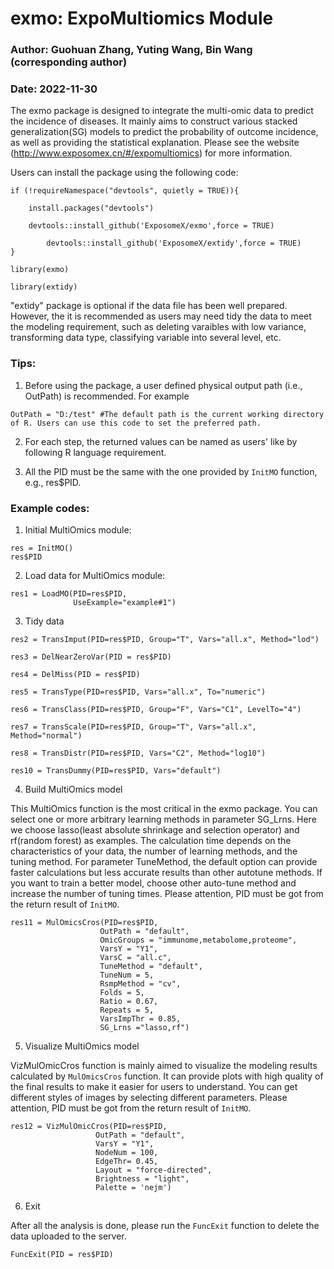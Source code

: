 # exmo: ExpoMultiomics Module

### Author: Guohuan Zhang, Yuting Wang, Bin Wang (corresponding author)

### Date: 2022-11-30

The exmo package is designed to integrate the multi-omic data to predict the incidence of diseases. It mainly aims to construct various stacked generalization(SG) models to predict the probability of outcome incidence, as well as providing the statistical explanation. Please see the website (http://www.exposomex.cn/#/expomultiomics) for more information. 

Users can install the package using the following code:

```
if (!requireNamespace("devtools", quietly = TRUE)){

	install.packages("devtools")

	devtools::install_github('ExposomeX/exmo',force = TRUE)
 
        devtools::install_github('ExposomeX/extidy',force = TRUE)
}

library(exmo)

library(extidy)
```

"extidy" package is optional if the data file has been well prepared. However, the it is recommended as users may need tidy the data to meet the modeling requirement, such as deleting varaibles with low variance, transforming data type, classifying variable into several level, etc.



### Tips:
   1. Before using the package, a user defined physical output path (i.e., OutPath) is recommended. For example
```
OutPath = "D:/test" #The default path is the current working directory of R. Users can use this code to set the preferred path.
```
   2. For each step, the returned values can be named as users' like by following R language requirement.

   3. All the PID must be the same with the one provided by `InitMO` function, e.g., res$PID.


### Example codes:
1. Initial MultiOmics module:

```
res = InitMO()
res$PID
```

2. Load data for MultiOmics module:
```
res1 = LoadMO(PID=res$PID,
              UseExample="example#1")
```

3. Tidy data
```
res2 = TransImput(PID=res$PID, Group="T", Vars="all.x", Method="lod")

res3 = DelNearZeroVar(PID = res$PID)

res4 = DelMiss(PID = res$PID)

res5 = TransType(PID=res$PID, Vars="all.x", To="numeric")

res6 = TransClass(PID=res$PID, Group="F", Vars="C1", LevelTo="4")

res7 = TransScale(PID=res$PID, Group="T", Vars="all.x", Method="normal")

res8 = TransDistr(PID=res$PID, Vars="C2", Method="log10")

res10 = TransDummy(PID=res$PID, Vars="default")
```

4. Build MultiOmics model

This MultiOmics function is the most critical in the exmo package. You can select one or more arbitrary learning methods in parameter SG_Lrns. Here we
choose lasso(least absolute shrinkage and selection operator) and rf(random forest) as examples. The calculation time depends on the characteristics of your data, the number of learning methods, and the tuning method. For parameter TuneMethod, the default option can provide faster calculations but less accurate results than other autotune methods. If you want to train a better model, choose other auto-tune method and increase the number of tuning times. Please attention, PID must be got from the return result of `InitMO`. 
```
res11 = MulOmicsCros(PID=res$PID,
                    OutPath = "default",
                    OmicGroups = "immunome,metabolome,proteome",
                    VarsY = "Y1",
                    VarsC = "all.c",
                    TuneMethod = "default",
                    TuneNum = 5,
                    RsmpMethod = "cv",
                    Folds = 5,
                    Ratio = 0.67,
                    Repeats = 5,
                    VarsImpThr = 0.85,
                    SG_Lrns ="lasso,rf")
```

5. Visualize MultiOmics model

VizMulOmicCros function is mainly aimed to visualize the modeling results calculated by `MulOmicsCros` function. It can provide plots with high quality of the final results to make it easier for users to understand. You can get different styles of images by selecting different parameters.  Please attention, PID must be got from the return result of `InitMO`. 
```                    
res12 = VizMulOmicCros(PID=res$PID,
                   OutPath = "default",
                   VarsY = "Y1",
                   NodeNum = 100,
                   EdgeThr= 0.45,
                   Layout = "force-directed",
                   Brightness = "light",
                   Palette = 'nejm')
```

6. Exit

After all the analysis is done, please run the `FuncExit` function to delete the data uploaded to the server.
```
FuncExit(PID = res$PID)
```
